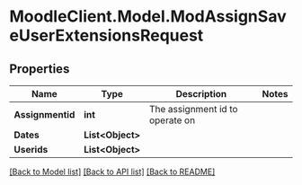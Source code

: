 # MoodleClient.Model.ModAssignSaveUserExtensionsRequest

## Properties

Name | Type | Description | Notes
------------ | ------------- | ------------- | -------------
**Assignmentid** | **int** | The assignment id to operate on | 
**Dates** | **List&lt;Object&gt;** |  | 
**Userids** | **List&lt;Object&gt;** |  | 

[[Back to Model list]](../README.md#documentation-for-models) [[Back to API list]](../README.md#documentation-for-api-endpoints) [[Back to README]](../README.md)

